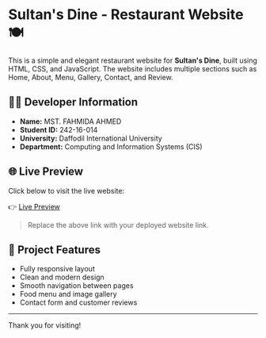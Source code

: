 # Sultan's Dine - Restaurant Website 🍽️

This is a simple and elegant restaurant website for **Sultan's Dine**, built using HTML, CSS, and JavaScript. The website includes multiple sections such as Home, About, Menu, Gallery, Contact, and Review.

## 👨‍💻 Developer Information

- **Name:** MST. FAHMIDA AHMED  
- **Student ID:** 242-16-014 
- **University:** Daffodil International University  
- **Department:** Computing and Information Systems (CIS)

## 🌐 Live Preview

Click below to visit the live website:

👉 [Live Preview](http://242-16-014-fahmida.netlify.app)

> Replace the above link with your deployed website link.

## 📁 Project Features

- Fully responsive layout  
- Clean and modern design  
- Smooth navigation between pages  
- Food menu and image gallery  
- Contact form and customer reviews

---

Thank you for visiting!

